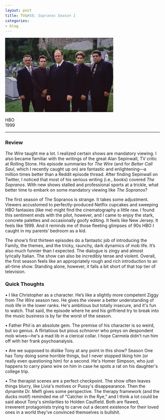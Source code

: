 ```yaml
---
layout: post
title: TV&#58; Sopranos Season 1
categories:
- blog
---
```

<img src="/TheSopranos.jpg" width="352" height="242"> 

HBO  
1999  

---

### Review

*The Wire* taught me a lot. I realized certain shows are mandatory viewing. I also became familiar with the writings of the great Alan Sepinwall, TV critic at Rolling Stone. His episode summaries for *The Wire* (and for *Better Call Saul*, which I recently caught up on) are fantastic and enlightening—a million times better than a Reddit episode thread. After finding Sepinwall on Twitter, I noticed that most of his serious writing (i.e., books) covered *The Sopranos*. With new shows stalled and professional sports at a trickle, what better time to embark on some mandatory viewing like *The Sopranos*?

The first season of The Sopranos is strange. It takes some adjustment. Viewers accustomed to perfectly-produced Netflix cupcakes and sweeping HBO fantasies (like me) might find the cinematography a little raw. I found this sentiment ends with the pilot, however, and I came to enjoy the stark, concrete palettes and occasionally goofy editing. It feels like New Jersey. It feels like 1999. And it reminds me of those fleeting glimpses of 90s HBO I caught in my parents’ bedroom as a kid.

The show’s first thirteen episodes do a fantastic job of introducing the Family, the themes, and the tricky, raunchy, dark dynamics of mob life. It’s also much funnier than I expected. The dialogue is zingy and almost lyrically Italian. The show can also be incredibly tense and violent. Overall, the first season feels like an appropriately rough and rich introduction to an all-time show. Standing alone, however, it falls a bit short of that top tier of television.

### Quick Thoughts
•	I like Christopher as a character. He’s like a slightly more competent Ziggy from *The Wire* season two. He gives the viewer a better understanding of mob life in the lower ranks. He's ambitious but totally insecure, and it's fun to watch. That said, the episode where he and his girlfriend try to break into the music business is by far the worst of the season.

•	Father Phil is an absolute gem. The premise of his character is so weird, but so genius. A flirtatious but pious *schnorrer* who preys on despondent mob wives—he's a mad lib in a clerical collar. I hope Carmela didn’t run him off with her frank psychoanalysis. 

•	Are we supposed to dislike Tony at any point in this show? Season One has Tony doing some horrible things, but I never stopped liking him (or really even questioning him) for a second. He's Homer Simpson, who just happens to carry piano wire on him in case he spots a rat on his daughter's college trip. 

•	The therapist scenes are a perfect checkpoint. The show often leaves things blurry, like Livia's motives or Pussy's disappearance. Then the dynamite Dr. Melfi gives some perspective. The therapy framework (and the ducks motif) reminded me of "Catcher in the Rye," and I think a lot could be said about Tony's similarities to Holden Caulfield. Both are flawed, irreverent protagonists trying to carve out a decent existence for their loved ones in a world they've convinced themselves is bullshit. 
